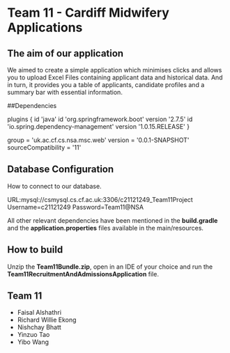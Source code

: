 # Team 11 - Cardiff Midwifery Applications

## The aim of our application

We aimed to create a simple application which minimises clicks and allows you to upload Excel Files containing applicant data and historical data. And in turn, it provides you a table of applicants, candidate profiles and a summary bar with essential information.


##Dependencies

plugins {
	id 'java'
	id 'org.springframework.boot' version '2.7.5'
	id 'io.spring.dependency-management' version '1.0.15.RELEASE'
}

group = 'uk.ac.cf.cs.nsa.msc.web'
version = '0.0.1-SNAPSHOT'
sourceCompatibility = '11'


## Database Configuration

How to connect to our database.

URL:mysql://csmysql.cs.cf.ac.uk:3306/c21121249_Team11Project
Username=c21121249
Password=Team11@NSA


All other relevant dependencies have been mentioned in the **build.gradle** and the **application.properties** files available in the main/resources.

## How to build
Unzip the **Team11Bundle.zip**, open in an IDE of your choice and run the **Team11RecruitmentAndAdmissionsApplication** file.


## Team 11
- Faisal Alshathri
- Richard Willie Ekong
- Nishchay Bhatt
- Yinzuo Tao
- Yibo Wang
